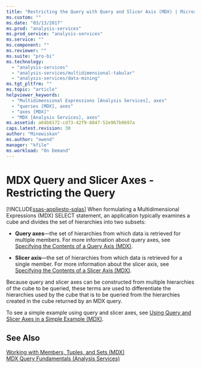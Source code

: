 ```yaml
---
title: "Restricting the Query with Query and Slicer Axis (MDX) | Microsoft Docs"
ms.custom: ""
ms.date: "03/13/2017"
ms.prod: "analysis-services"
ms.prod_service: "analysis-services"
ms.service: ""
ms.component: ""
ms.reviewer: ""
ms.suite: "pro-bi"
ms.technology: 
  - "analysis-services"
  - "analysis-services/multidimensional-tabular"
  - "analysis-services/data-mining"
ms.tgt_pltfrm: ""
ms.topic: "article"
helpviewer_keywords: 
  - "Multidimensional Expressions [Analysis Services], axes"
  - "queries [MDX], axes"
  - "axes [MDX]"
  - "MDX [Analysis Services], axes"
ms.assetid: a64b8172-cd73-42f9-8847-52e967b9697a
caps.latest.revision: 30
author: "Minewiskan"
ms.author: "owend"
manager: "kfile"
ms.workload: "On Demand"
---
```

# MDX Query and Slicer Axes - Restricting the Query
[!INCLUDE[ssas-appliesto-sqlas](../../../includes/ssas-appliesto-sqlas.md)]
  When formulating a Multidimensional Expressions (MDX) SELECT statement, an application typically examines a cube and divides the set of hierarchies into two subsets:  
  
-   **Query axes**—the set of hierarchies from which data is retrieved for multiple members. For more information about query axes, see [Specifying the Contents of a Query Axis &#40;MDX&#41;](../../../analysis-services/multidimensional-models/mdx/mdx-query-and-slicer-axes-specify-the-contents-of-a-query-axis.md).  
  
-   **Slicer axis**—the set of hierarchies from which data is retrieved for a single member. For more information about the slicer axis, see [Specifying the Contents of a Slicer Axis &#40;MDX&#41;](../../../analysis-services/multidimensional-models/mdx/mdx-query-and-slicer-axes-specify-the-contents-of-a-slicer-axis.md).  
  
 Because query and slicer axes can be constructed from multiple hierarchies of the cube to be queried, these terms are used to differentiate the hierarchies used by the cube that is to be queried from the hierarchies created in the cube returned by an MDX query.  
  
 To see a simple example using query and slicer axes, see [Using Query and Slicer Axes in a Simple Example &#40;MDX&#41;](../../../analysis-services/multidimensional-models/mdx/mdx-query-and-slicer-axes-using-axes-in-a-simple-example.md).  
  
## See Also  
 [Working with Members, Tuples, and Sets &#40;MDX&#41;](../../../analysis-services/multidimensional-models/mdx/working-with-members-tuples-and-sets-mdx.md)   
 [MDX Query Fundamentals &#40;Analysis Services&#41;](../../../analysis-services/multidimensional-models/mdx/mdx-query-fundamentals-analysis-services.md)  
  
  
